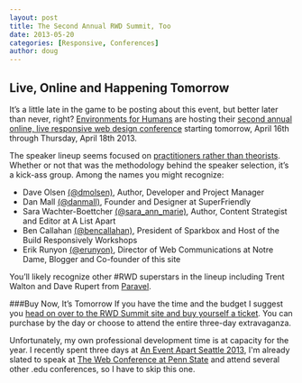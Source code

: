 ```yaml
---
layout: post
title: The Second Annual RWD Summit, Too
date: 2013-05-20
categories: [Responsive, Conferences]
author: doug
---
```


## Live, Online and Happening Tomorrow

It’s a little late in the game to be posting about this event, but better later than never, right? [Environments for Humans](http://environmentsforhumans.com/) are hosting their [second annual online, live responsive web design conference](http://environmentsforhumans.com/2013/responsive-web-design-summit/#.UWyJO4Luf5o) starting tomorrow, April 16th through Thursday, April 18th 2013.<!-- more -->

The speaker lineup seems focused on [practitioners rather than theorists](http://edgeperspectives.typepad.com/edge_perspectives/2013/04/getting-stronger-through-stress-making-black-swans-work-for-you.html). Whether or not that was the methodology behind the speaker selection, it’s a kick-ass group. Among the names you might recognize:

- Dave Olsen [(@dmolsen)](https://twitter.com/dmolsen), Author, Developer and Project Manager  
- Dan Mall [(@danmall)](https://twitter.com/danielmall), Founder and Designer at SuperFriendly  
- Sara Wachter-Boettcher [(@sara_ann_marie)](https://twitter.com/sara_ann_marie), Author, Content Strategist and Editor at A List Apart  
- Ben Callahan [(@bencallahan)](https://twitter.com/bencallahan), President of Sparkbox and Host of the Build Responsively Workshops  
- Erik Runyon [(@erunyon)](https://twitter.com/erunyon), Director of Web Communications at Notre Dame, Blogger and Co-founder of this site  

You’ll likely recognize other #RWD superstars in the lineup including Trent Walton and Dave Rupert from [Paravel](http://paravelinc.com/).

###Buy Now, It’s Tomorrow
If you have the time and the budget I suggest you [head on over to the RWD Summit site and buy yourself a ticket](http://environmentsforhumans.com/2013/responsive-web-design-summit/#.UWyPN4Luf5p). You can purchase by the day or choose to attend  the entire three-day extravaganza. 

Unfortunately, my own professional development time is at capacity for the year. I recently spent three days at [An Event Apart Seattle 2013](http://aneventapart.com/event/seattle-2013), I'm already slated to speak at [The Web Conference at Penn State](http://webconference.psu.edu/) and attend several other .edu conferences, so I have to skip this one. 

